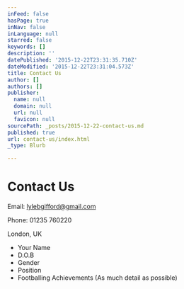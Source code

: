 ```yaml
---
inFeed: false
hasPage: true
inNav: false
inLanguage: null
starred: false
keywords: []
description: ''
datePublished: '2015-12-22T23:31:35.710Z'
dateModified: '2015-12-22T23:31:04.573Z'
title: Contact Us
author: []
authors: []
publisher:
  name: null
  domain: null
  url: null
  favicon: null
sourcePath: _posts/2015-12-22-contact-us.md
published: true
url: contact-us/index.html
_type: Blurb

---
```

# Contact Us

Email: lylebgifford@gmail.com

Phone: 01235 760220

London, UK

* Your Name
* D.O.B
* Gender
* Position
* Footballing Achievements (As much detail as possible)